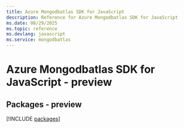 ```yaml
---
title: Azure Mongodbatlas SDK for JavaScript
description: Reference for Azure Mongodbatlas SDK for JavaScript
ms.date: 08/29/2025
ms.topic: reference
ms.devlang: javascript
ms.service: mongodbatlas
---
```

# Azure Mongodbatlas SDK for JavaScript - preview
## Packages - preview
[!INCLUDE [packages](mongodbatlas-index.md)]